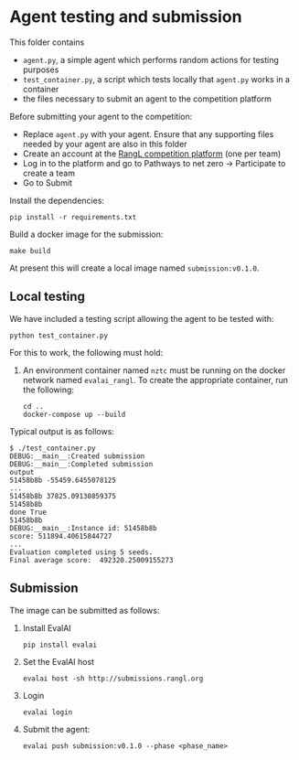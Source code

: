 # Agent testing and submission

This folder contains

- `agent.py`, a simple agent which performs random actions for testing purposes
- `test_container.py`, a script which tests locally that `agent.py` works in a container
- the files necessary to submit an agent to the competition platform

Before submitting your agent to the competition:

- Replace `agent.py` with your agent. Ensure that any supporting files needed by your agent are also in this folder
- Create an account at the [RangL competition platform](https://challenges.rangl.org) (one per team)
- Log in to the platform and go to Pathways to net zero -> Participate to create a team
- Go to Submit

Install the dependencies:

```shell
pip install -r requirements.txt
```

Build a docker image for the submission:

```shell
make build
```

At present this will create a local image named `submission:v0.1.0`.

## Local testing

We have included a testing script allowing the agent to be tested with:

```shell
python test_container.py
```

For this to work, the following must hold:

1. An environment container named `nztc` must be running on the docker network named `evalai_rangl`. To create the appropriate container, run the following:

   ```shell
   cd ..
   docker-compose up --build
   ```

Typical output is as follows:

```shell
$ ./test_container.py
DEBUG:__main__:Created submission
DEBUG:__main__:Completed submission
output
51458b8b -55459.6455078125
...
51458b8b 37825.09130859375
51458b8b
done True
51458b8b
DEBUG:__main__:Instance id: 51458b8b
score: 511894.40615844727
...
Evaluation completed using 5 seeds.
Final average score:  492320.25009155273
```

## Submission

The image can be submitted as follows:

1. Install EvalAI

   ```shell
   pip install evalai
   ```

2. Set the EvalAI host

   ```
   evalai host -sh http://submissions.rangl.org
   ```

3. Login

   ```shell
   evalai login
   ```

4. Submit the agent:

   ```shell
   evalai push submission:v0.1.0 --phase <phase_name>
   ```
